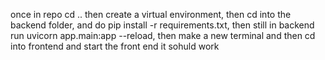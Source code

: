 once in repo cd .. then create a virtual environment, then cd into the backend folder, and do pip install -r requirements.txt, then still in backend run uvicorn app.main:app --reload, then make a new terminal and then cd into frontend and start the front end it sohuld work 
